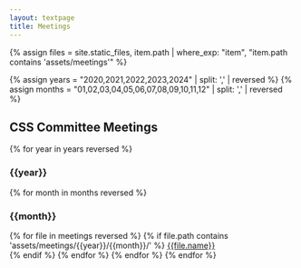 ```yaml
---
layout: textpage
title: Meetings
---
```


<!-- PATH FORMAT:  assets/agendas/YYYY/MM/DD -->

{% assign files = site.static_files, item.path | where_exp: "item", "item.path contains 'assets/meetings'" %}

{% assign years = "2020,2021,2022,2023,2024" | split: ',' | reversed %}
{% assign months = "01,02,03,04,05,06,07,08,09,10,11,12" | split: ',' | reversed %}

<h2>CSS Committee Meetings</h2>

<p>

{% for year in years reversed %}
    <h3>{{year}}</h3>
    {% for month in months reversed %}
        <h3>{{month}}</h3>
        {% for file in meetings reversed %}
            {% if file.path contains 'assets/meetings/{{year}}/{{month}}/' %}
                <a href='{{file.path}}'>{{file.name}}</a><br>
            {% endif %}
        {% endfor %}
    {% endfor %}
{% endfor %}

</p>
